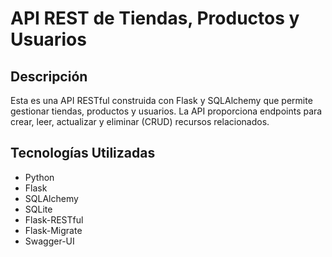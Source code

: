 # API REST de Tiendas, Productos y Usuarios

## Descripción

Esta es una API RESTful construida con Flask y SQLAlchemy que permite gestionar tiendas, productos y usuarios. La API proporciona endpoints para crear, leer, actualizar y eliminar (CRUD) recursos relacionados.

## Tecnologías Utilizadas

- Python
- Flask
- SQLAlchemy
- SQLite
- Flask-RESTful
- Flask-Migrate
- Swagger-UI
